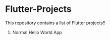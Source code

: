 # Flutter-Projects
This repository contains a list of Flutter projects!!
1) Normal Hello World App

